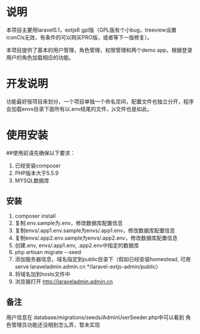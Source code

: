 # 说明
本项目主要用laravel5.1，extjs6 gpl版（GPL版有个小bug，treeview设置iconCls无效，有条件的可以购买PRO版，或者等下一版修复）。

本项目提供了基本的用户管理，角色管理，权限管理和两个demo app，根据登录用户的角色加载相应的功能。
	
# 开发说明
功能最好按项目来划分，一个项目单独一个命名空间，配置文件也独立分开，程序会加载envs目录下面所有以.env结尾的文件，js文件也是如此。
	
# 使用安装
##使用前请先确保以下要求：

1. 已经安装composer
2. PHP版本大于5.5.9
3. MYSQL数据库
		
## 安装
1. composer install
2. 复制.env.sample为.env，修改数据库配置信息
3. 复制envs/.app1.env.sample为envs/.app1.env，修改数据库配置信息
4. 复制envs/.app2.env.sample为envs/.app2.env，修改数据库配置信息
5. 创建.env, envs/.app1.env, .app2.env中指定的数据库
6. php artisan migrate --seed
7. 添加服务器信息，域名指定到public目录下（假如已经安装homestead, 可用 serve laraveladmin.admin.cn */laravel-extjs-admin/public）
8. 将域名加到hosts文件中
9. 浏览器打开 http://laraveladmin.admin.cn


## 备注
用户信息在 database/migrations/seeds/AdminUserSeeder.php中可以看到
角色管理员功能还没相到怎么弄，暂未实现
